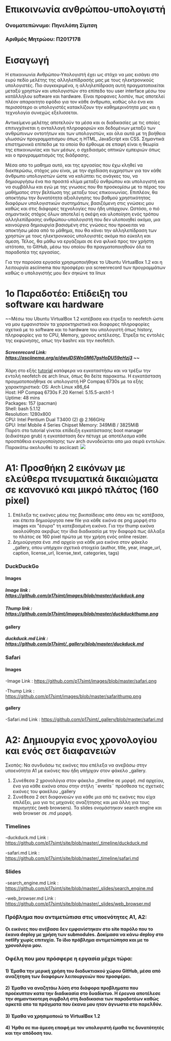 
# Επικοινωνία ανθρώπου-υπολογιστή


### Ονοματεπώνυμο: Πηνελόπη Σίμτση 
### Αριθμός Μητρώου: Π2017178


# Εισαγωγή

Η επικοινωνία Ανθρώπου-Υπολογιστή έχει ως στόχο να μας εισάγει στο ευρύ πεδίο μελέτης της αλληλεπίδρασής μας με τους ηλεκτρονικούς υπολογιστές. Πιο συγκεκριμένα, η αλληλεπίδραση αυτή πραγματοποιείται μεταξύ χρηστών και υπολογιστών στο επίπεδο του user interface μέσω του κατάλληλου software και hardware. Είναι προφανες λοιπόν, πως αποτελεί πλέον απαραιτητο εφόδιο για τον κάθε άνθρωπο, καθώς ολο ένα και περισσότερο οι υπολογιστές κατακλίζουν την καθημερινότητα μας και η τεχνολογία συνεχώς εξελισσεται.

Αντικείμενο μελέτης αποτελούν τα μέσα και οι διαδικασίες με τις οποίες επιτυγχάνεται η ανταλλαγή πληροφοριών και δεδομένων μεταξύ των ανθρώπινων οντοτήτων και των υπολογιστών, και όλα αυτά με τη βοήθεια γλωσσών προγραμματισμου όπως η HTML, JavaScript και CSS. Σημαντικά επιστημονικά επίπεδα με τα οποία θα έρθουμε σε επαφή είναι η θεωρία της επικοινωνίας και των μέσων, ο σχεδιασμός οπτικών εμπειριών όπως και ο προγραμματισμός της διάδρασης.

Μέσα απο το μαθημα αυτό, και της εργασίας που έχω κληθεί να διεκπερώσω, στόχος μου είναι, με την σχεδίαση ευχρηστων για τον κάθε άνθρωπο υπολογιστών ώστε να καλύπτει τις ανάγκες του, να δημιουργήσω ένα πιο προσιτό κλίμα μεταξύ ανθρώπου και υπολογιστή και να συμβάλλω και εγώ με της γνωσεις που θα προσκομίσω με το πέρας του μαθήματος στην βελτίωση της μεταξυ τους επικοινωνίας. Επιπλέον, θα αποκτήσω την δυνατότητα αξιολόγησης του βαθμού χρηστικότητας διαφόρων υπολογιστικών συστημάτων, βασιζόμενη στις γνώσεις μου καθώς και στις διάφορες τεχνολογίες που ήδη υπάρχουν. Ωστόσο, ο πιό σημαντικός στόχος όλων αποτελεί η σκέψη και υλοποίηση ενός τρόπου αλληλεπίδρασης ανθρώπου-υπολογιστή που δεν υλοποιηθεί ακόμα, μια καινούργια δημιουργία βασισμένη στις γνώσεις που προκειται να αποκτήσω μέσα από το μάθημα, που θα κάνει την αλληλεπίδραση των χρηστών με τους ηλεκτρονικούς υπολογιστές ακόμα πιο εύκολη και άμεση.
Τέλος, θα μάθω να εργάζομαι σε ένα φιλικό προς τον χρήστη ιστότοπο, το GitHub, μέσω του οποίου θα πραγματοποιηθούν όλα τα παραδοτέα της εργασίας.  

 Για την παρούσα εργασία χρησιμοποιήθηκε το Ubuntu VirtualBox 1.2 και η λειτουργία asciinema που προσφέρει για screenrecord των προγραμμάτων καθώς ο υπολογιστής μου δεν σηκώνε τα linux 

# 1ο Παραδοτέο: Επίδειξη του software και hardware 
~~Μέσω του Ubuntu VirtualBox 1.2 κατέβασα και έτρεξα το neofetch ώστε να μου εμφανιστούν τα χαρακτηριστικά και διαφορες πληροφορίες σχετικά με το software και το hardware του υπολογιστή όπως history, πληροφορίες για το CPU, Memory, χρονος εκτέλεσης. Έτρεξα τις εντολές της εκφώνησης, οπως την bashrc και την neofetch.    
##### Screenrecord Link: https://asciinema.org/a/dwulDSWnGM67gsHoDU59eHzj3 ~~
Χάρη στο εξής [tutorial](https://www.youtube.com/watch?v=4PBqpX0_UOc) κατάφερα να εγκαταστήσω και να τρέξω την εντολή neofetch σε arch linux, όπως θα δείτε παρακατω. Η εγκατάσταση πραγματοποιήθηκε σε υπολογιστή HP Compaq 6730s με τα εξής χαρακτηριστικά:
OS: Arch Linux x86_64                                           
Host: HP Compaq 6730s F.20 
Kernel: 5.15.5-arch1-1                                                 
Uptime: 48 mins                                                           
Packages: 157 (pacman)                                                       
Shell: bash 5.1.12                                                             
Resolution: 1280x800                                                             
CPU: Intel Pentium Dual T3400 (2) @ 2.166GHz                                       
GPU: Intel Mobile 4 Series Chipset
Memory: 349MiB / 3825MiB   
Παρότι στο tutorial γίνεται επίδειξη εγκατάστασης boot manager (ειδικότερα grub) η εγκατάσταση δεν πέτυχε με αποτέλεσμα κάθε προσπάθεια ενεργοποίησης των arch συνοδεύεται απο μια σειρά εντολών.
Παρακάτω ακολουθεί το asciicast:
<a href="https://asciinema.org/a/tIxgWHxxj6OoBWHUTltbJa6kd" target="_blank"><img src="https://asciinema.org/a/tIxgWHxxj6OoBWHUTltbJa6kd.svg" /></a>

# Α1: Προσθήκη 2 εικόνων με ελεύθερα πνευματικά δικαιώματα σε κανονικό και μικρό πλάτος (160 pixel)
1) Επέλεξα τις εικόνες μέσω της βικιπαίδειας απο όπου και τις κατέβασα, και έπειτα δημιούργησα new file για κάθε εικόνα σε png μορφή στο images και "έσυρα" τη κατεβασμένη εικόνα. Για την thump εικόνα ακολούθησα ακριβως την ίδια διαδικασία με την διαφορά πως άλλαξα το πλάτος σε 160 pixel πρώτα με την χρήση ενός online resizer.
 2) Δημιούργησα ένα  .md αρχείο για κάθε μια εικόνα στον φάκελο _gallery, οπου υπήρχαν σχετικά στοιχεία (author, title,	year,	image_url,	caption,	license_url,	license_text, categories,	tags)

### DuckDuckGo 
#### Images
##### Image link : https://github.com/p17simt/images/blob/master/duckduck.png
##### Thump link : https://github.com/p17simt/images/blob/master/duckduckthump.png
#### gallery
##### duckduck.md Link : https://github.com/p17simt/_gallery/blob/master/duckduck.md

### Safari
#### Images 
   -Image Link : https://github.com/p17simt/images/blob/master/safari.png
   
   -Thump Link : https://github.com/p17simt/images/blob/master/safarithump.png
#### gallery
   -Safari.md Link : https://github.com/p17simt/_gallery/blob/master/safari.md

# A2: Δημιουργία ενος χρονολογίου και ενός σετ διαφανειών
Σκοπός: Να συνδυάσω τις εικόνες που επέλεξα να ανεβάσω στην υποενότητα Α1 με εικόνες που ήδη υπήρχαν στον φάκελο _gallery.
1) Συνέθεσα 2 χρονολόγια στον φάκελο _timeline σε μορφή .md αρχείου, ένα για κάθε εικόνα οπου στην στήλη ¨events¨ πρόσθεσα τις σχετικές εικόνες του φακέλου _gallery
2) Συνέθεσα 2 σετ διαφανειών για κάθε μια από τις εικόνες που είχα επιλέξει, μια για τις μηχανές αναζήτησης και μια άλλη για τους περιηγητές (web browsers). Τα slides ονομάστηκαν search engine και web browser σε .md μορφή. 

### Timelines
   -duckduck.md Link : https://github.com/p17simt/site/blob/master/_timeline/duckduck.md
   
   -safari.md Link : https://github.com/p17simt/site/blob/master/_timeline/safari.md

### Slides
   -search_engine.md Link : https://github.com/p17simt/site/blob/master/_slides/search_engine.md
   
   -web_browser.md Link : https://github.com/p17simt/site/blob/master/_slides/web_browser.md
   
### Πρόβλημα που αντιμετώπισα στις υποενότητες Α1, Α2: 
#### Οι εικόνες που ανέβασα δεν εμφανίστηκαν στο site παρόλο που το έκανα deploy με χρήση των submodules. Δοκίμασα να κάνω deploy στο netlify χωρίς επιτυχία. Το ίδιο πρόβλημα αντιμετώπησα και με το χρονολόγιο μου.
   
### Οφέλη που μου πρόσφερε η εργασία μέχρι τώρα:
#### 1) Έμαθα την μερική χρήση του διαδυκτιακού χώρου GitHub, μέσα από αναζήτηση των διαφόρων λειτουργειών που προσφέρει.
#### 2) Έμαθα να αναζητάω λύση στα διάφορα προβληματα που προέκυπταν κατα την διαδικασία στο δυαδίκτυο. Η έρευνα αποτέλεσε την σημαντικοτερη συμβολή στη διαδικασια των παραδοτέων καθώς αρκετά απο τα πράγματα που έκανα μου ηταν άγνωστα στο παρελθόν.
#### 3) Έμαθα να χρησιμοποιώ το VirtualBox 1.2 
#### 4) Ήρθα σε πιο άμεση επαφή με τον υπολογιστή έμαθα τις δυνατότητές και την απόδοση του.
